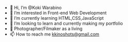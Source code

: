 - 👋 Hi, I’m @Koki Warabino
- 👀 I’m interested in Front-end Web Development
- 🌱 I’m currently learning HTML,CSS,JavaScript
- 💞️ I’m looking to learn and currently making my portfolio
- 📸 Photographer/Filmaker as a living
- 📫 How to reach me kkinoshots@gmail.com

<!---
Kokibino/Kokibino is a ✨ special ✨ repository because its `README.md` (this file) appears on your GitHub profile.
You can click the Preview link to take a look at your changes.
--->
